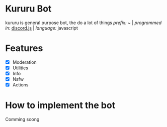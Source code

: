 # Kururu Bot
kururu is general purpose bot, the do a lot of things
*prefix:* ~ | *programmed in:* [discord.js]("http://discord.js.org/") | *language:* javascript
# Features
- [x] Moderation
- [x] Utilities
- [x] Info 
- [x] Nsfw 
- [x] Actions
# How to implement the bot 
Comming soong
